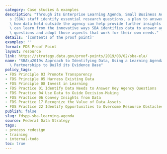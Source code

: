 ```yaml
---
category: Case studies & examples
description: "Through its Enterprise Learning Agenda, Small Business Administration\u2019\
  s (SBA) staff identify essential research questions, a plan to answer them, and\
  \ how data held outside the agency can help provide further insights. Other agencies\
  \ can learn from the innovative ways SBA identifies data to answer agency strategic\
  \ questions and adopt those aspects that work for their own needs."
details: '[contents of the proof point]'
examples: ''
format: FDS Proof Point
layout: resource
link: https://strategy.data.gov/proof-points/2019/08/02/sba-ela/
name: "SBA\u2019s Approach to Identifying Data, Using a Learning Agenda, and Leveraging\
  \ Partnerships to Build its Evidence Base"
policy_tags:
- FDS Principle 03 Promote Transparency
- FDS Principle 05 Harness Existing Data
- FDS Principle 08 Invest in Learning
- FDS Practice 01 Identify Data Needs to Answer Key Agency Questions
- FDS Practice 04 Use Data to Guide Decision-Making
- FDS Practice 06 Convey Insights from Data
- FDS Practice 17 Recognize the Value of Data Assets
- FDS Practice 22 Identify Opportunities to Overcome Resource Obstacles
publish: false
slug: fdspp-sba-learning-agenda
source: Federal Data Strategy
tags:
- process redesign
- training
- internal-todo
toc: true
---
```

